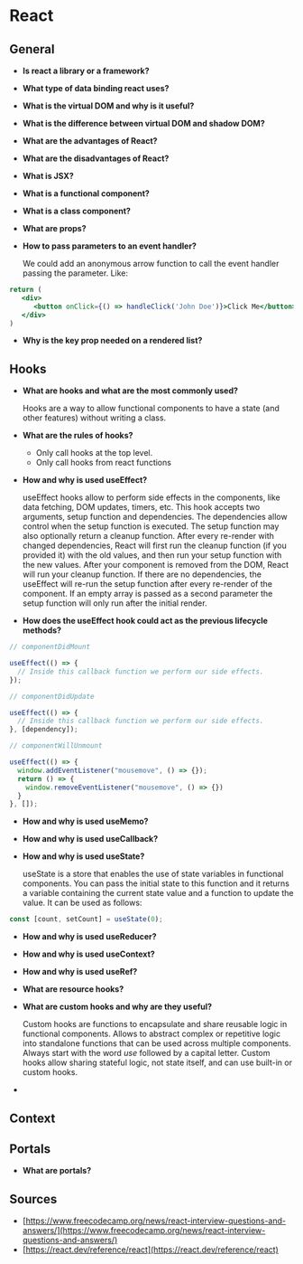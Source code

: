 # React

## General

* **Is react a library or a framework?**
* **What type of data binding react uses?**
* **What is the virtual DOM and why is it useful?**
* **What is the difference between virtual DOM and shadow DOM?**
* **What are the advantages of React?**
* **What are the disadvantages of React?**
* **What is JSX?**
* **What is a functional component?**
* **What is a class component?**
* **What are props?**
*   **How to pass parameters to an event handler?**

    We could add an anonymous arrow function to call the event handler passing the parameter. Like:

```jsx
return (
   <div>
      <button onClick={() => handleClick('John Doe')}>Click Me</button>
   </div>
)
```

* **Why is the key prop needed on a rendered list?**

## Hooks

*   **What are hooks and what are the most commonly used?**

    Hooks are a way to allow functional components to have a state (and other features) without writing a class.
* **What are the rules of hooks?**
  * Only call hooks at the top level.
  * Only call hooks from react functions
*   **How and why is used useEffect?**

    useEffect hooks allow to perform side effects in the components, like data fetching, DOM updates, timers, etc. This hook accepts two arguments, setup function and dependencies. The dependencies allow control when the setup function is executed. The setup function may also optionally return a cleanup function. After every re-render with changed dependencies, React will first run the cleanup function (if you provided it) with the old values, and then run your setup function with the new values. After your component is removed from the DOM, React will run your cleanup function. If there are no dependencies, the useEffect will re-run the setup function after every re-render of the component. If an empty array is passed as a second parameter the setup function will only run after the initial render.
* **How does the useEffect hook could act as the previous lifecycle methods?**

```jsx
// componentDidMount

useEffect(() => {
  // Inside this callback function we perform our side effects.
});

// componentDidUpdate

useEffect(() => {
  // Inside this callback function we perform our side effects.
}, [dependency]);

// componentWillUnmount

useEffect(() => {
  window.addEventListener("mousemove", () => {});
  return () => {
    window.removeEventListener("mousemove", () => {})
  }
}, []);
```

* **How and why is used useMemo?**
* **How and why is used useCallback?**
*   **How and why is used useState?**

    useState is a store that enables the use of state variables in functional components. You can pass the initial state to this function and it returns a variable containing the current state value and a function to update the value. It can be used as follows:

```jsx
const [count, setCount] = useState(0);
```

* **How and why is used useReducer?**
* **How and why is used useContext?**
* **How and why is used useRef?**
* **What are resource hooks?**
*   **What are custom hooks and why are they useful?**

    Custom hooks are functions to encapsulate and share reusable logic in functional components. Allows to abstract complex or repetitive logic into standalone functions that can be used across multiple components. Always start with the word _use_ followed by a capital letter. Custom hooks allow sharing stateful logic, not state itself, and can use built-in or custom hooks.
*

## **Context**



## Portals

* **What are portals?**

## Sources

* [https://www.freecodecamp.org/news/react-interview-questions-and-answers/](https://www.freecodecamp.org/news/react-interview-questions-and-answers/)
* [https://react.dev/reference/react](https://react.dev/reference/react)
